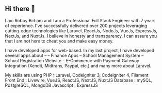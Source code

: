 ## Hi there 👋
I am Robby Birham and I am a Professional Full Stack Engineer with 7 years of experience. I've successfully delivered over 200 projects leveraging cutting-edge technologies like Laravel, ReactJs, NodeJs, VueJs, ExpressJs, NextJs, and NuxtJs. I believe in honesty and transparency. I can assure you that I am not here to cheat you and make easy money.

I have developed apps for web-based. In my last project, I have developed several apps about –
– Finance Apps
– School Management System
– School Registration Website
– E-Commerce with Payment Gateway Integration (Xendit, Midtrans, Paypal, etc.)
and many more about Laravel.

My skills are using
PHP : Laravel, Codeigniter 3, Codeigniter 4, Filament
Front End : Livewire, VueJS, ReactJS, NextJS, NuxtJS
Database : mySQL, PostgreSQL, MongoDB
Javascript : ExpressJS
